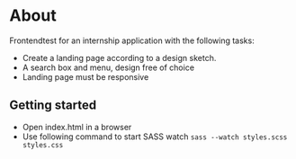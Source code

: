 # About

Frontendtest for an internship application with the following tasks: 
- Create a landing page according to a design sketch.
- A search box and menu, design free of choice
- Landing page must be responsive

## Getting started
- Open index.html in a browser
- Use following command to start SASS watch `sass --watch styles.scss styles.css`
